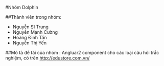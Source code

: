 #Nhóm Dolphin

##Thành viên trong nhóm:
- Nguyễn Sĩ Trung
- Nguyễn Mạnh Cường
- Hoàng Đình Tấn
- Nguyễn Thị Yến

##Mô tả đề tài của nhóm :
Angluar2 component cho các loại câu hỏi trắc nghiệm, có trên http://edustore.com.vn/


